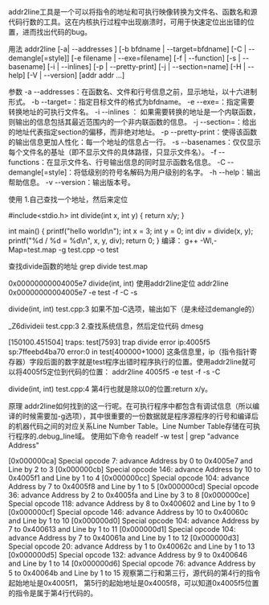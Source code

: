 addr2line工具是一个可以将指令的地址和可执行映像转换为文件名、函数名和源代码行数的工具。这在内核执行过程中出现崩溃时，可用于快速定位出出错的位置，进而找出代码的bug。

用法
addr2line [-a| --addresses ] [-b bfdname | --target=bfdname] [-C | --demangle[=style]] [-e filename | --exe=filename] [-f | --function] [-s | --basename] [-i | --inlines] [-p | --pretty-print] [-j | --section=name] [-H | --help] [-V | --version] [addr addr ...]

参数
-a --addresses：在函数名、文件和行号信息之前，显示地址，以十六进制形式。
-b --target=<bfdname>：指定目标文件的格式为bfdname。
-e --exe=<executable>：指定需要转换地址的可执行文件名。
-i --inlines ： 如果需要转换的地址是一个内联函数，则输出的信息包括其最近范围内的一个非内联函数的信息。
-j --section=<name>：给出的地址代表指定section的偏移，而非绝对地址。
-p --pretty-print：使得该函数的输出信息更加人性化：每一个地址的信息占一行。
-s --basenames：仅仅显示每个文件名的基址（即不显示文件的具体路径，只显示文件名）。
-f --functions：在显示文件名、行号输出信息的同时显示函数名信息。
-C --demangle[=style]：将低级别的符号名解码为用户级别的名字。
-h --help：输出帮助信息。
-v --version：输出版本号。

使用
1.自己查找一个地址，然后来定位

#include<stdio.h>
int divide(int x, int y)
{
    return x/y;
}

int main()
{
    printf("hello world\n");
    int x = 3;
    int y = 0;
    int div = divide(x, y); 
    printf("%d / %d = %d\n", x, y, div);
    return 0;
}
编译：
g++ -Wl,-Map=test.map -g test.cpp -o test

查找divide函数的地址
grep divide test.map

0x00000000004005e7                divide(int, int)
使用addr2line定位
addr2line 0x00000000004005e7 -e test -f -C -s

divide(int, int)
test.cpp:3
如果不加-C选项，输出如下（是未经过demangle的）

_Z6divideii
test.cpp:3
2.查找系统信息，然后定位代码
dmesg

[150100.451504] traps: test[7593] trap divide error ip:4005f5 sp:7ffeebd4ba70 error:0 in test[400000+1000]
这条信息里，ip（指令指针寄存器）字段后面的数字就是test程序出错时程序执行的位置。使用addr2line就可以将4005f5定位到代码的位置：
addr2line 4005f5 -e test -f -s -C

divide(int, int)
test.cpp:4
第4行也就是除以0的位置:return x/y。

原理
addr2line如何找到的这一行呢。在可执行程序中都包含有调试信息（所以编译的时候需要加-g选项），其中很重要的一份数据就是程序源程序的行号和编译后的机器代码之间的对应关系Line Number Table。Line Number Table存储在可执行程序的.debug_line域。
使用如下命令
readelf -w test | grep "advance Address"

  [0x000000ca]  Special opcode 7: advance Address by 0 to 0x4005e7 and Line by 2 to 3
  [0x000000cb]  Special opcode 146: advance Address by 10 to 0x4005f1 and Line by 1 to 4
  [0x000000cc]  Special opcode 104: advance Address by 7 to 0x4005f8 and Line by 1 to 5
  [0x000000cd]  Special opcode 36: advance Address by 2 to 0x4005fa and Line by 3 to 8
  [0x000000ce]  Special opcode 118: advance Address by 8 to 0x400602 and Line by 1 to 9
  [0x000000cf]  Special opcode 146: advance Address by 10 to 0x40060c and Line by 1 to 10
  [0x000000d0]  Special opcode 104: advance Address by 7 to 0x400613 and Line by 1 to 11
  [0x000000d1]  Special opcode 104: advance Address by 7 to 0x40061a and Line by 1 to 12
  [0x000000d3]  Special opcode 20: advance Address by 1 to 0x40062c and Line by 1 to 13
  [0x000000d5]  Special opcode 132: advance Address by 9 to 0x400646 and Line by 1 to 14
  [0x000000d6]  Special opcode 76: advance Address by 5 to 0x40064b and Line by 1 to 15
观察第二行和第三行，源代码的第4行的指令起始地址是0x4005f1， 第5行的起始地址是0x4005f8，可以知道0x4005f5位置的指令是属于第4行代码的。

